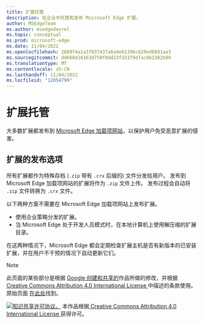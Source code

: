```yaml
---
title: 扩展托管
description: 在企业中托管和发布 Microsoft Edge 扩展。
author: MSEdgeTeam
ms.author: msedgedevrel
ms.topic: conceptual
ms.prod: microsoft-edge
ms.date: 11/04/2022
ms.openlocfilehash: 288974a1a3f037437a6ade61396c629ed6891aa3
ms.sourcegitcommit: dd668d16163d750f0dd23fd3379dfac9b2382b99
ms.translationtype: MT
ms.contentlocale: zh-CN
ms.lasthandoff: 11/04/2022
ms.locfileid: "12854799"
---
```

# <a name="extension-hosting"></a>扩展托管

大多数扩展都发布到 [Microsoft Edge 加载项网站](https://microsoftedge.microsoft.com/insider-addons/category/EdgeExtensions)，以保护用户免受恶意扩展的侵害。


<!-- ====================================================================== -->
## <a name="publish-options-for-extensions"></a>扩展的发布选项

所有扩展都作为特殊存档 (`.zip` 带有 `.crx` 后缀的) 文件分发给用户。  发布到 Microsoft Edge 加载项网站的扩展将作为 `.zip` 文件上传。  发布过程会自动将 `.zip` 文件转换为 `.crx` 文件。

以下两种方案不需要在 Microsoft Edge 加载项网站上发布扩展。

*   使用企业策略分发的扩展。
*   当 Microsoft Edge 处于开发人员模式时，在本地计算机上使用解压缩的扩展目录。

在这两种情况下，Microsoft Edge 都会定期检查扩展主机是否有新版本的已安装扩展，并在用户不干预的情况下自动更新它们。


<!-- ====================================================================== -->
> [!NOTE]
> 此页面的某些部分是根据 [Google 创建和共享的](https://developers.google.com/terms/site-policies)作品所做的修改，并根据[ Creative Commons Attribution 4.0 International License ](https://creativecommons.org/licenses/by/4.0)中描述的条款使用。
> 原始页面 [在此处](https://developer.chrome.com/extensions/hosting)找到。

[![知识共享许可协议。](../../media/cc-logo/88x31.png)](https://creativecommons.org/licenses/by/4.0)
本作品根据[ Creative Commons Attribution 4.0 International License ](https://creativecommons.org/licenses/by/4.0)获得许可。
